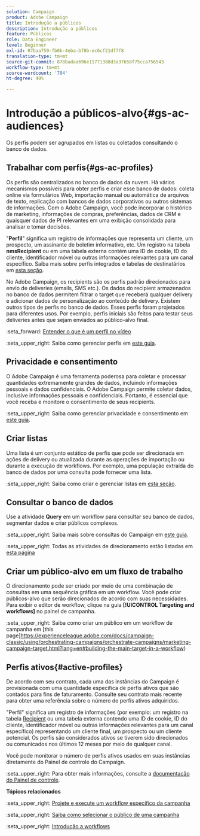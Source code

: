 ```yaml
---
solution: Campaign
product: Adobe Campaign
title: Introdução a públicos
description: Introdução a públicos
feature: Públicos
role: Data Engineer
level: Beginner
exl-id: 07baa759-fb0b-4eba-bf8b-ec6cf21df7f8
translation-type: tm+mt
source-git-commit: 878badaa696e11771388d3a37658f75cca756543
workflow-type: tm+mt
source-wordcount: '704'
ht-degree: 40%

---
```


# Introdução a públicos-alvo{#gs-ac-audiences}

Os perfis podem ser agrupados em listas ou coletados consultando o banco de dados.

## Trabalhar com perfis{#gs-ac-profiles}

Os perfis são centralizados no banco de dados da nuvem. Há vários mecanismos possíveis para obter perfis e criar esse banco de dados: coleta online via formulários Web, importação manual ou automática de arquivos de texto, replicação com bancos de dados corporativos ou outros sistemas de informações. Com o Adobe Campaign, você pode incorporar o histórico de marketing, informações de compras, preferências, dados de CRM e quaisquer dados de PI relevantes em uma exibição consolidada para analisar e tomar decisões.

&quot;**Perfil**&quot; significa um registro de informações que representa um cliente, um prospecto, um assinante de boletim informativo, etc.
Um registro na tabela **nmsRecipient** ou em uma tabela externa contém uma ID de cookie, ID do cliente, identificador móvel ou outras informações relevantes para um canal específico. Saiba mais sobre perfis integrados e tabelas de destinatários em [esta seção](../dev/datamodel.md#ootb-profiles).

No Adobe Campaign, os recipients são os perfis padrão direcionados para envio de deliveries (emails, SMS etc.). Os dados do recipient armazenados no banco de dados permitem filtrar o target que receberá qualquer delivery e adicionar dados de personalização ao conteúdo de delivery. Existem outros tipos de perfis no banco de dados. Esses perfis foram projetados para diferentes usos. Por exemplo, perfis iniciais são feitos para testar seus deliveries antes que sejam enviados ao público-alvo final.

:seta_forward: [Entender o que é um perfil no vídeo](https://video.tv.adobe.com/v/35611?quality=12)

:seta_upper_right: Saiba como gerenciar perfis em [este guia](https://experienceleague.adobe.com/docs/campaign-classic/using/getting-started/profile-management/about-profiles.html{:target=&quot;_blank&quot;}).

## Privacidade e consentimento

O Adobe Campaign é uma ferramenta poderosa para coletar e processar quantidades extremamente grandes de dados, incluindo informações pessoais e dados confidenciais. O Adobe Campaign permite coletar dados, inclusive informações pessoais e confidenciais. Portanto, é essencial que você receba e monitore o consentimento de seus recipients.

:seta_upper_right: Saiba como gerenciar privacidade e consentimento em [este guia](https://experienceleague.corp.adobe.com/docs/campaign-classic/using/getting-started/privacy/privacy-and-recommendations.html).


## Criar listas

Uma lista é um conjunto estático de perfis que pode ser direcionada em ações de delivery ou atualizada durante as operações de importação ou durante a execução de workflows. Por exemplo, uma população extraída do banco de dados por uma consulta pode fornecer uma lista.

:seta_upper_right: Saiba como criar e gerenciar listas em [esta seção](https://experienceleague.adobe.com/docs/campaign-classic/using/getting-started/profile-management/creating-and-managing-lists.html).

## Consultar o banco de dados

Use a atividade **Query** em um workflow para consultar seu banco de dados, segmentar dados e criar públicos complexos.

:seta_upper_right: Saiba mais sobre consultas do Campaign em [este guia](https://experienceleague.adobe.com/docs/campaign-classic/using/automating-with-workflows/introduction/targeting-data.html).

:seta_upper_right: Todas as atividades de direcionamento estão listadas em [esta página](https://experienceleague.adobe.com/docs/campaign-classic/using/automating-with-workflows/targeting-activities/about-targeting-activities.html)

## Criar um público-alvo em um fluxo de trabalho

O direcionamento pode ser criado por meio de uma combinação de consultas em uma sequência gráfica em um workflow. Você pode criar públicos-alvo que serão direcionados de acordo com suas necessidades. Para exibir o editor de workflow, clique na guia **[!UICONTROL Targeting and workflows]** no painel de campanha.

:seta_upper_right: Saiba como criar um público em um workflow de campanha em [this page]https://experienceleague.adobe.com/docs/campaign-classic/using/orchestrating-campaigns/orchestrate-campaigns/marketing-campaign-target.html?lang=en#building-the-main-target-in-a-workflow)


## Perfis ativos{#active-profiles}

De acordo com seu contrato, cada uma das instâncias do Campaign é provisionada com uma quantidade específica de perfis ativos que são contados para fins de faturamento. Consulte seu contrato mais recente para obter uma referência sobre o número de perfis ativos adquiridos.

&quot;Perfil&quot; significa um registro de informações (por exemplo: um registro na tabela [Recipient](../dev/datamodel.md) ou uma tabela externa contendo uma ID de cookie, ID do cliente, identificador móvel ou outras informações relevantes para um canal específico) representando um cliente final, um prospecto ou um cliente potencial. Os perfis são considerados ativos se tiverem sido direcionados ou comunicados nos últimos 12 meses por meio de qualquer canal.

Você pode monitorar o número de perfis ativos usados em suas instâncias diretamente do Painel de controle do Campaign.

:seta_upper_right: Para obter mais informações, consulte a [documentação do Painel de controle](https://experienceleague.adobe.com/docs/control-panel/using/performance-monitoring/active-profiles-monitoring.html?lang=pt-BR).


**Tópicos relacionados**

:seta_upper_right: [Projete e execute um workflow específico da campanha](https://experienceleague.adobe.com/docs/campaign-classic/using/automating-with-workflows/introduction/building-a-workflow.html)

:seta_upper_right: [Saiba como selecionar o público de uma campanha](https://experienceleague.adobe.com/docs/campaign-classic/using/orchestrating-campaigns/orchestrate-campaigns/marketing-campaign-target.html)

:seta_upper_right: [Introdução a workflows](https://experienceleague.adobe.com/docs/campaign-classic/using/automating-with-workflows/introduction/about-workflows.html)

